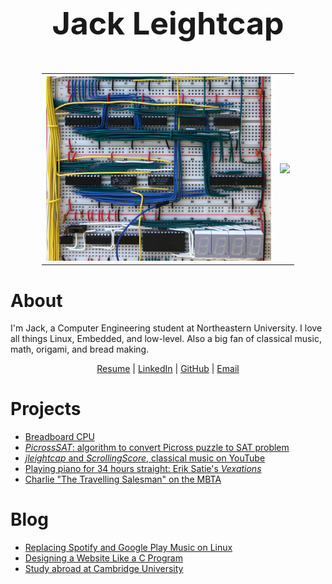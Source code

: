 <center><p style="font-size:50px"><b>Jack Leightcap</b></p></center>

<center><table style="width:80%">
    <tr>
        <th>
        <a href="Project/eatercpu/eatercpu.html">
            <img src="Project/eatercpu/wiring.jpeg" width=100%"></a>
        </th>
        <th>
        <a href="Project/mbtaspeedrun/mbtaspeedrun.html">
            <img src="Project/mbtaspeedrun/mbtaspeedrun-1.gif" width=100%"></a>
        </th>
    </tr>
</table></center>

# About

I'm Jack, a Computer Engineering student at Northeastern University.
I love all things Linux, Embedded, and low-level.
Also a big fan of classical music, math, origami, and bread making.

<center>
<a href="Resume.pdf">Resume</a>
|
<a href="https://www.linkedin.com/in/jleightcap">LinkedIn</a>
|
<a href="https://github.com/jleightcap">GitHub</a>
|
<a href="mailto:leightcap.j@northeastern.edu">Email</a>
</center>

# Projects
- <a href="Project/eatercpu/eatercpu.html">Breadboard CPU</a>
- <a href="Project/picrosssat/picrosssat.html">*PicrossSAT*: algorithm to convert Picross puzzle to SAT problem</a>
- <a href="Project/jleightcap/jleightcap.html">*jleightcap* and *ScrollingScore*, classical music on YouTube</a>
- <a href="Project/vexations/vexations.html">Playing piano for 34 hours straight: Erik Satie's _Vexations_</a>
- <a href="Project/mbtaspeedrun/mbtaspeedrun.html">Charlie "The Travelling Salesman" on the MBTA</a>

# Blog
- <a href="Blog/music/music.html">Replacing Spotify and Google Play Music on Linux</a>
- <a href="Blog/website/website.html">Designing a Website Like a C Program</a>
- <a href="Blog/cambridge/cambridge.html">Study abroad at Cambridge University</a>
